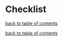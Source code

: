 
# Checklist

[back to table of contents](../README.md)  


[back to table of contents](../README.md)  